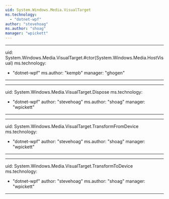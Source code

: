 ```yaml
---
uid: System.Windows.Media.VisualTarget
ms.technology: 
  - "dotnet-wpf"
author: "stevehoag"
ms.author: "shoag"
manager: "wpickett"
---
```


---
uid: System.Windows.Media.VisualTarget.#ctor(System.Windows.Media.HostVisual)
ms.technology: 
  - "dotnet-wpf"
ms.author: "kempb"
manager: "ghogen"
---

---
uid: System.Windows.Media.VisualTarget.Dispose
ms.technology: 
  - "dotnet-wpf"
author: "stevehoag"
ms.author: "shoag"
manager: "wpickett"
---

---
uid: System.Windows.Media.VisualTarget.TransformFromDevice
ms.technology: 
  - "dotnet-wpf"
author: "stevehoag"
ms.author: "shoag"
manager: "wpickett"
---

---
uid: System.Windows.Media.VisualTarget.TransformToDevice
ms.technology: 
  - "dotnet-wpf"
author: "stevehoag"
ms.author: "shoag"
manager: "wpickett"
---
